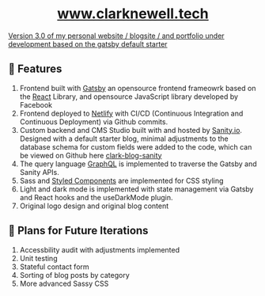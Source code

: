 <p align="center">
  <a href="https://www.clarknewell.tech">
    <h1 align="center">www.clarknewell.tech</h1>
</p>


Version 3.0 of my personal website / blogsite / and portfolio under development based on the [gatsby default starter](https://github.com/gatsbyjs/gatsby-starter-default)

## 🚀 Features

1. Frontend built with [Gatsby](https://gatsbyjs.com) an opensource frontend frameowrk based on the [React](https://reactjs.org) Library, and opensource JavaScript library developed by Facebook
1. Frontend deployed to [Netlify](https://www.netlify.com) with CI/CD (Continuous Integration and Continuous Deployment) via Github commits.
1. Custom backend and CMS Studio built with and hosted by [Sanity.io](https://sanity.io). Designed with a default starter blog, minimal adjustments to the database schema for custom fields were added to the code, which can be viewed on Github here [clark-blog-sanity](https://github.com/WCNewell/clark-blog-sanity)
1. The query language [GraphQL](https://graphql.org) is implemented to traverse the Gatsby and Sanity APIs.
1. Sass and [Styled Components](https://styled-components.com/) are implemented for CSS styling
1. Light and dark mode is implemented with state management via Gatsby and React hooks and the useDarkMode plugin.
1. Original logo design and original blog content

## 💖 Plans for Future Iterations

1. Accessbility audit with adjustments implemented
1. Unit testing
1. Stateful contact form
1. Sorting of blog posts by category
1. More advanced Sassy CSS

